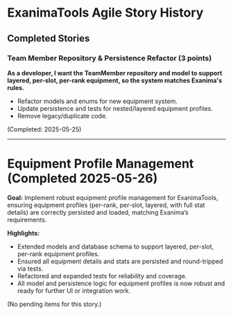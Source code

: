 # ExanimaTools Agile Story History

## Completed Stories

### Team Member Repository & Persistence Refactor (3 points)
**As a developer, I want the TeamMember repository and model to support layered, per-slot, per-rank equipment, so the system matches Exanima's rules.**
- Refactor models and enums for new equipment system.
- Update persistence and tests for nested/layered equipment profiles.
- Remove legacy/duplicate code.

(Completed: 2025-05-25)

---

# Equipment Profile Management (Completed 2025-05-26)

**Goal:** Implement robust equipment profile management for ExanimaTools, ensuring equipment profiles (per-rank, per-slot, layered, with full stat details) are correctly persisted and loaded, matching Exanima’s requirements.

**Highlights:**
- Extended models and database schema to support layered, per-slot, per-rank equipment profiles.
- Ensured all equipment details and stats are persisted and round-tripped via tests.
- Refactored and expanded tests for reliability and coverage.
- All model and persistence logic for equipment profiles is now robust and ready for further UI or integration work.

(No pending items for this story.)
